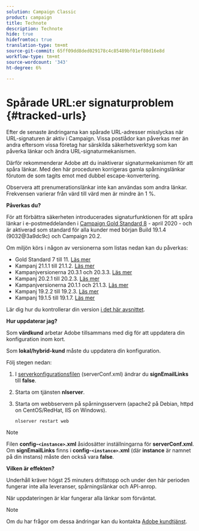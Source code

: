 ```yaml
---
solution: Campaign Classic
product: campaign
title: Technote
description: Technote
hide: true
hidefromtoc: true
translation-type: tm+mt
source-git-commit: 65ff09dd8ded029178c4c85489bf01ef80d16e8d
workflow-type: tm+mt
source-wordcount: '343'
ht-degree: 6%

---
```


# Spårade URL:er signaturproblem {#tracked-urls}

Efter de senaste ändringarna kan spårade URL-adresser misslyckas när URL-signaturen är aktiv i Campaign. Vissa postlådor kan påverkas mer än andra eftersom vissa företag har särskilda säkerhetsverktyg som kan påverka länkar och ändra URL-signaturmekanismen.

Därför rekommenderar Adobe att du inaktiverar signaturmekanismen för att spåra länkar. Med den här proceduren korrigeras gamla spårningslänkar förutom de som tagits emot med dubbel escape-konvertering.

Observera att prenumerationslänkar inte kan användas som andra länkar. Frekvensen varierar från värd till värd men är mindre än 1 %.

**Påverkas du?**

För att förbättra säkerheten introducerades signaturfunktionen för att spåra länkar i e-postmeddelanden i [Campaign Gold Standard 8](../rn/using/gold-standard.md#gs8) - april 2020 - och är aktiverad som standard för alla kunder med början Build 19.1.4 (9032@3a9dc9c) och Campaign 20.2.

Om miljön körs i någon av versionerna som listas nedan kan du påverkas:

* Gold Standard 7 till 11. [Läs mer](../rn/using/gold-standard.md)
* Kampanj 21.1.1 till 21.1.2. [Läs mer](../rn/using/latest-release.md)
* Kampanjversionerna 20.3.1 och 20.3.3. [Läs mer](../rn/using/release--20-3.md)
* Kampanj 20.2.1 till 20.2.3. [Läs mer](../rn/using/release--20-2.md)
* Kampanjversionerna 20.1.1 och 21.1.3. [Läs mer](../rn/using/release--20-1.md)
* Kampanj 19.2.2 till 19.2.3. [Läs mer](../rn/using/release--19-2.md)
* Kampanj 19.1.5 till 19.1.7. [Läs mer](../rn/using/release--19-1.md)

Lär dig hur du kontrollerar din version [i det här avsnittet](../platform/using/launching-adobe-campaign.md#getting-your-campaign-version).

**Hur uppdaterar jag?**

Som **värdkund** arbetar Adobe tillsammans med dig för att uppdatera din konfiguration inom kort.

Som **lokal/hybrid-kund** måste du uppdatera din konfiguration.

Följ stegen nedan:

1. I [serverkonfigurationsfilen](../installation/using/the-server-configuration-file.md) (serverConf.xml) ändrar du **signEmailLinks** till **false**.
1. Starta om tjänsten **nlserver**.
1. Starta om webbservern på spårningsservern (apache2 på Debian, httpd on CentOS/RedHat, IIS on Windows).

   ```
   nlserver restart web
   ```

>[!NOTE]
>
>Filen **config-`<instance>`.xml** åsidosätter inställningarna för **serverConf.xml**. Om **signEmailLinks** finns i **config-`<instance>`.xml** (där **instance** är namnet på din instans) måste den också vara **false**.


**Vilken är effekten?**

Underhåll kräver högst 25 minuters driftstopp och under den här perioden fungerar inte alla leveranser, spårningslänkar och API-anrop.

När uppdateringen är klar fungerar alla länkar som förväntat.

>[!NOTE]
>
>Om du har frågor om dessa ändringar kan du kontakta [Adobe kundtjänst](https://helpx.adobe.com/sv/enterprise/admin-guide.html/enterprise/using/support-for-experience-cloud.ug.html).

